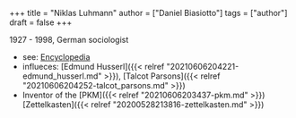 +++
title = "Niklas Luhmann"
author = ["Daniel Biasiotto"]
tags = ["author"]
draft = false
+++

1927 - 1998, German sociologist

-   see: [Encyclopedia](https://www.encyclopedia.com/science/encyclopedias-almanacs-transcripts-and-maps/luhmann-niklas)
-   influeces: [Edmund Husserl]({{< relref "20210606204221-edmund_husserl.md" >}}), [Talcot Parsons]({{< relref "20210606204252-talcot_parsons.md" >}})
-   Inventor of the [PKM]({{< relref "20210606203437-pkm.md" >}}) [Zettelkasten]({{< relref "20200528213816-zettelkasten.md" >}})